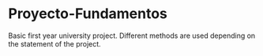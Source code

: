 # Proyecto-Fundamentos
Basic first year university project. Different methods are used depending on the statement of the project.
